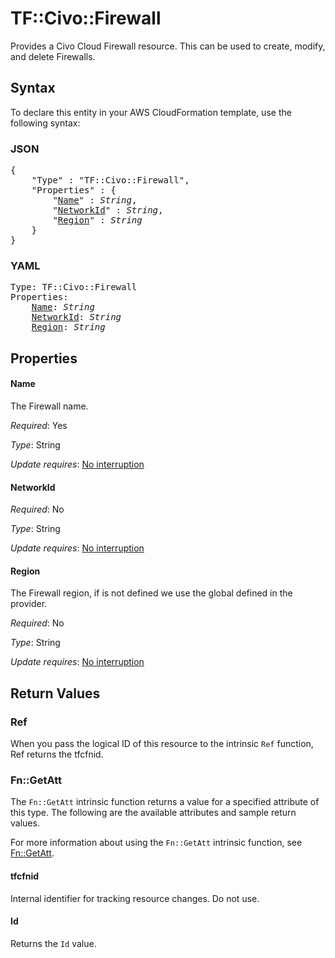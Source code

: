 # TF::Civo::Firewall

Provides a Civo Cloud Firewall resource. This can be used to create,
modify, and delete Firewalls.

## Syntax

To declare this entity in your AWS CloudFormation template, use the following syntax:

### JSON

<pre>
{
    "Type" : "TF::Civo::Firewall",
    "Properties" : {
        "<a href="#name" title="Name">Name</a>" : <i>String</i>,
        "<a href="#networkid" title="NetworkId">NetworkId</a>" : <i>String</i>,
        "<a href="#region" title="Region">Region</a>" : <i>String</i>
    }
}
</pre>

### YAML

<pre>
Type: TF::Civo::Firewall
Properties:
    <a href="#name" title="Name">Name</a>: <i>String</i>
    <a href="#networkid" title="NetworkId">NetworkId</a>: <i>String</i>
    <a href="#region" title="Region">Region</a>: <i>String</i>
</pre>

## Properties

#### Name

The Firewall name.

_Required_: Yes

_Type_: String

_Update requires_: [No interruption](https://docs.aws.amazon.com/AWSCloudFormation/latest/UserGuide/using-cfn-updating-stacks-update-behaviors.html#update-no-interrupt)

#### NetworkId

_Required_: No

_Type_: String

_Update requires_: [No interruption](https://docs.aws.amazon.com/AWSCloudFormation/latest/UserGuide/using-cfn-updating-stacks-update-behaviors.html#update-no-interrupt)

#### Region

The Firewall region, if is not defined we use the global defined in the provider.

_Required_: No

_Type_: String

_Update requires_: [No interruption](https://docs.aws.amazon.com/AWSCloudFormation/latest/UserGuide/using-cfn-updating-stacks-update-behaviors.html#update-no-interrupt)

## Return Values

### Ref

When you pass the logical ID of this resource to the intrinsic `Ref` function, Ref returns the tfcfnid.

### Fn::GetAtt

The `Fn::GetAtt` intrinsic function returns a value for a specified attribute of this type. The following are the available attributes and sample return values.

For more information about using the `Fn::GetAtt` intrinsic function, see [Fn::GetAtt](https://docs.aws.amazon.com/AWSCloudFormation/latest/UserGuide/intrinsic-function-reference-getatt.html).

#### tfcfnid

Internal identifier for tracking resource changes. Do not use.

#### Id

Returns the <code>Id</code> value.

